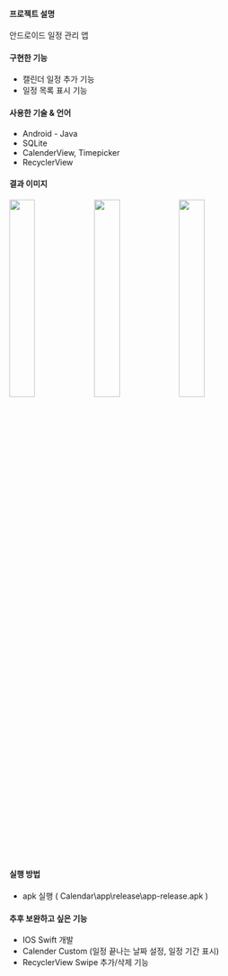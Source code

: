 #### 프로젝트 설명
안드로이드 일정 관리 앱 

#### 구현한 기능
 - 캘린더 일정 추가 기능
 - 일정 목록 표시 기능

#### 사용한 기술 & 언어
 - Android - Java
 - SQLite
 - CalenderView, Timepicker
 - RecyclerView

#### 결과 이미지
<img src="https://user-images.githubusercontent.com/4311289/113507805-9ce04880-9587-11eb-9737-3a06fcaa09bb.jpg" width="30%"><img src="https://user-images.githubusercontent.com/4311289/113507803-9c47b200-9587-11eb-9370-e5a3b7f13555.jpg" width="30%"><img src="https://user-images.githubusercontent.com/4311289/113507801-9b168500-9587-11eb-8b50-75fd73d38fa0.jpg" width="30%">


#### 실행 방법
 - apk 실행 ( Calendar\app\release\app-release.apk )

#### 추후 보완하고 싶은 기능
 -  IOS Swift 개발
 -  Calender Custom (일정 끝나는 날짜 설정, 일정 기간 표시)
 -  RecyclerView Swipe 추가/삭제 기능
